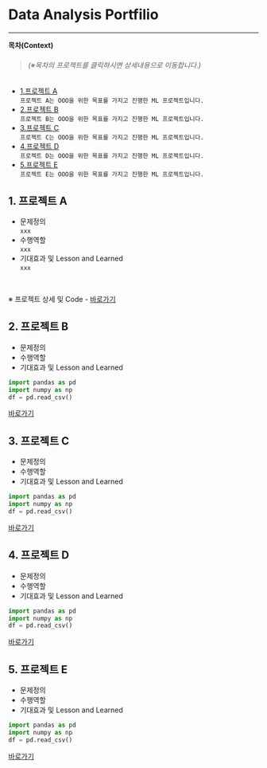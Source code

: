 # Data Analysis Portfilio
----
**목차(Context)**
> <h6>(※목차의 프로젝트를 클릭하시면 상세내용으로 이동합니다.)</h6>

* [1.프로젝트 A](#1-프로젝트-a)  
```프로젝트 A는 OOO을 위한 목표를 가지고 진행한 ML 프로젝트입니다.```
* [2.프로젝트 B](#2-프로젝트-b)  
```프로젝트 B는 OOO을 위한 목표를 가지고 진행한 ML 프로젝트입니다.```  
* [3.프로젝트 C](#3-프로젝트-c)  
```프로젝트 C는 OOO을 위한 목표를 가지고 진행한 ML 프로젝트입니다.```
* [4.프로젝트 D](#4-프로젝트-d)  
```프로젝트 D는 OOO을 위한 목표를 가지고 진행한 ML 프로젝트입니다.```
* [5.프로젝트 E](#5-프로젝트-e)  
```프로젝트 E는 OOO을 위한 목표를 가지고 진행한 ML 프로젝트입니다.```

## 1. 프로젝트 A
* 문제정의  
```xxx```  
* 수행역할  
```xxx```  
* 기대효과 및 Lesson and Learned  
```xxx```<br>
<br>

※ 프로젝트 상세 및 Code - [바로가기](https://github.com/DAjihwanPark/portfolio/tree/main/test)
 
## 2. 프로젝트 B
* 문제정의
* 수행역할
* 기대효과 및 Lesson and Learned
```python
import pandas as pd
import numpy as np
df = pd.read_csv()
```
[바로가기](https://github.com/DAjihwanPark/portfolio/tree/main/test)

## 3. 프로젝트 C
* 문제정의
* 수행역할
* 기대효과 및 Lesson and Learned
```python
import pandas as pd
import numpy as np
df = pd.read_csv()
```
[바로가기](https://github.com/DAjihwanPark/portfolio/tree/main/test)

## 4. 프로젝트 D
* 문제정의
* 수행역할
* 기대효과 및 Lesson and Learned
```python
import pandas as pd
import numpy as np
df = pd.read_csv()
```
[바로가기](https://github.com/DAjihwanPark/portfolio/tree/main/test)

## 5. 프로젝트 E
* 문제정의
* 수행역할
* 기대효과 및 Lesson and Learned
```python
import pandas as pd
import numpy as np
df = pd.read_csv()
```
[바로가기](https://github.com/DAjihwanPark/portfolio/tree/main/test)


